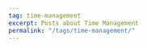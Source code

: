 ```yaml
---
tag: time-management
excerpt: Posts about Time Management
permalink: "/tags/time-management/"
---
```

